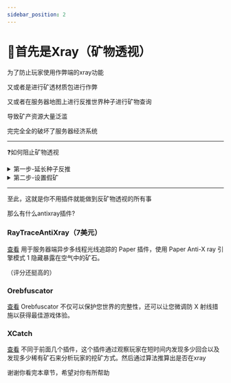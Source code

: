 ```yaml
---
sidebar_position: 2
---
```



# 💎首先是Xray（矿物透视）
为了防止玩家使用作弊端的xray功能

又或者是进行矿透材质包进行作弊

又或者在服务器地图上进行反推世界种子进行矿物查询

导致矿产资源大量泛滥

完完全全的破坏了服务器经济系统

---

❓如何阻止矿物透视

<details>
<summary>第一步-延长种子反推</summary>

笨蛋脚本:[下载](https://raw.githubusercontent.com/lilingfengdev/NitWiki-Script/main/auto-antiseedcracker.py),在服务器根目录执行即可自动配置!!

使用paper的anti-xray

这是服务器核心自带的功能

这导致他只需要一些些带宽

就可以阻止你服务器上大量的矿透小子

那么该如何设置才最有效呢

首先请找到您的paper配置的yml文件

> 找到下列模块改成true

```
feature-seeds:
  generate-random-seeds-for-all: true
```
> 这是对每个建筑使用随机种子，防止您的世界种子轻易的被破解

> 还没完，继续找到spigot的yml文件

```
    seed-village: 10387312
    seed-desert: 14357617
    seed-igloo: 14357618
    seed-jungle: 14357619
    seed-swamp: 14357620
    seed-monument: 10387313
    seed-shipwreck: 165745295
    seed-ocean: 14357621
    seed-outpost: 165745296
    seed-endcity: 10387313
    seed-slime: 987234911
    seed-nether: 30084232
    seed-mansion: 10387319
    seed-fossil: 14357921
    seed-portal: 34222645
    seed-ancientcity: 20083232
    seed-trailruins: 83469867
    seed-trialchambers: 94251327
    seed-buriedtreasure: 10387320
    seed-mineshaft: default
    seed-stronghold: default

```

把以上所有数字全部打乱

完成以上设置可进一步防止反推种子

(没有完全杜绝的方法，只能拖延时间)

如果你使用Leaf(1.20.4 7C66D13及以上)或包含Matter 安全种子补丁的分支,那么恭喜你，你可以体验到安全功能种子，地形和生物群落的生成保持不变，但所有矿石和结构都是用 1024 位种子生成的，而不是通常的 64 位种子。这颗种子几乎不可能破解，因为所需的破解时间和资源极长无比，如果你正在使用，那么你基本不用担心种子破解

你也可以使用插件[AntiSeedCracker](https://www.spigotmc.org/resources/antiseedcracker-1-20-4.81495/),这个插件会发送一个虚假的种子到客户端，客户端仍然可以通过分析地形来破解，但难度会大大增强

(所以建议资源世界不定期重置)

</details>

<details>
<summary>第二步-设置假矿</summary>

解决完种子可以被轻而易举反推的问题

我们还得解决矿物透视的问题

使用paper自带的antixray即可拦截大量矿透

但我们也需要进行一些设置

(可直接抄作业)

当然,如果你是个笨蛋,你可以直接使用[脚本](https://raw.githubusercontent.com/lilingfengdev/NitWiki-Script/main/auto_antixray.py),在服务器根目录执行脚本即可自动配置!!

⚠警告：engine-mode: 3在1.19.3往后的版本才添加⚠

> 主世界推荐配置

> 配置Ⅰ
```
anticheat:
  anti-xray:
    enabled: true
    engine-mode: 3
    hidden-blocks:
    - copper_ore
    - deepslate_copper_ore
    - raw_copper_block
    - gold_ore
    - deepslate_gold_ore
    - iron_ore
    - deepslate_iron_ore
    - raw_iron_block
    - coal_ore
    - deepslate_coal_ore
    - lapis_ore
    - deepslate_lapis_ore
    - mossy_cobblestone
    - obsidian
    - chest
    - diamond_ore
    - air
    - deepslate_diamond_ore
    - redstone_ore
    - deepslate_redstone_ore
    - clay
    - emerald_ore
    - deepslate_emerald_ore
    - ender_chest
    lava-obscures: false
    max-block-height: 128
    replacement-blocks:
    - amethyst_block
    - andesite
    - budding_amethyst
    - calcite
    - coal_ore
    - deepslate_coal_ore
    - deepslate
    - diorite
    - dirt
    - emerald_ore
    - deepslate_emerald_ore
    - granite
    - air
    - gravel
    - oak_planks
    - smooth_basalt
    - stone
    - tuff
    update-radius: 2
    use-permission: false
```
![test](_images/anticheat/antixray-mode3-1.png)

> 配置Ⅱ

```
anticheat:
  anti-xray:
    enabled: true
    engine-mode: 1
    hidden-blocks:
    - chest
    - coal_ore
    - deepslate_coal_ore
    - copper_ore
    - deepslate_copper_ore
    - raw_copper_block
    - diamond_ore
    - deepslate_diamond_ore
    - emerald_ore
    - deepslate_emerald_ore
    - gold_ore
    - deepslate_gold_ore
    - iron_ore
    - deepslate_iron_ore
    - raw_iron_block
    - lapis_ore
    - deepslate_lapis_ore
    - redstone_ore
    - deepslate_redstone_ore
    - air
    lava-obscures: false
    max-block-height: 64
    replacement-blocks: []
    update-radius: 2
    use-permission: false

```
![test](_images/anticheat/antixray-mode1-1.png)

> 配置Ⅲ-*推荐使用*

```
anticheat:
  anti-xray:
    enabled: true
    engine-mode: 2
    hidden-blocks:
    - copper_ore
    - deepslate_copper_ore
    - raw_copper_block
    - gold_ore
    - deepslate_gold_ore
    - iron_ore
    - deepslate_iron_ore
    - raw_iron_block
    - coal_ore
    - deepslate_coal_ore
    - lapis_ore
    - deepslate_lapis_ore
    - mossy_cobblestone
    - obsidian
    - chest
    - diamond_ore
    - air
    - deepslate_diamond_ore
    - redstone_ore
    - deepslate_redstone_ore
    - clay
    - emerald_ore
    - deepslate_emerald_ore
    - ender_chest
    lava-obscures: false
    max-block-height: 128
    replacement-blocks:
    - amethyst_block
    - andesite
    - budding_amethyst
    - calcite
    - coal_ore
    - deepslate_coal_ore
    - deepslate
    - diorite
    - dirt
    - emerald_ore
    - deepslate_emerald_ore
    - granite
    - air
    - gravel
    - oak_planks
    - smooth_basalt
    - stone
    - tuff
    update-radius: 2
    use-permission: false
```

![test](_images/anticheat/antixray-mode2-1.png)

> 主世界配置推荐使用 **配置Ⅲ**

---

那么下界呢？

该如何在下界使用其他的 antixray 配置呢？

找到 world_nether/paper-world.yml 

将下列你喜欢的配置进行复制粘贴即可

> 下界配置Ⅰ

```
anticheat:
  anti-xray:
    enabled: true
    engine-mode: 2
    hidden-blocks:
    # See note about air and possible client performance issues above.
    - air
    - ancient_debris
    - bone_block
    - glowstone
    - magma_block
    - nether_bricks
    - nether_gold_ore
    - nether_quartz_ore
    - polished_blackstone_bricks
    lava-obscures: false
    max-block-height: 128
    replacement-blocks:
    - basalt
    - blackstone
    - gravel
    - netherrack
    - soul_sand
    - soul_soil
    update-radius: 2
    use-permission: false
```
![test](_images/anticheat/antixray-nether-mode2.png)

> 下界配置Ⅱ

```

anticheat:
  anti-xray:
    enabled: true
    engine-mode: 1
    hidden-blocks:
    - ancient_debris
    - nether_gold_ore
    - nether_quartz_ore
    lava-obscures: false
    max-block-height: 128
    # The replacement-blocks list is not used in engine-mode: 1. Changing this will have no effect.
    replacement-blocks: []
    update-radius: 2
    use-permission: false


```

![test](_images/anticheat/antixray-nerher-mode1.png)

> 下界配置Ⅲ

```

anticheat:
  anti-xray:
    enabled: true
    engine-mode: 3
    hidden-blocks:
    - air
    - ancient_debris
    - bone_block
    - glowstone
    - magma_block
    - nether_bricks
    - nether_gold_ore
    - nether_quartz_ore
    - polished_blackstone_bricks
    lava-obscures: false
    max-block-height: 128
    replacement-blocks:
    - basalt
    - blackstone
    - gravel
    - netherrack
    - soul_sand
    - soul_soil
    update-radius: 2
    use-permission: false


```

![test](_images/anticheat/antixray-nerher-mode3.png)

这边推荐使用**下界配置Ⅰ**

那么终末地配置呢？

我们推荐在终末地地图不使用假矿

所以world_the_end/paper.world.yml的配置

我们的推荐如下

```

anticheat:
  anti-xray:
    enabled: false


```
</details>

---

至此，这就是你不用插件就能做到反矿物透视的所有事

那么有什么antixray插件?

### RayTraceAntiXray（7美元）
[查看](https://builtbybit.com/resources/raytraceantixray.24914/)
用于服务器端异步多线程光线追踪的 Paper 插件，使用 Paper Anti-X ray 引擎模式 1 隐藏暴露在空气中的矿石。

（评分还挺高的）

### Orebfuscator

[查看](https://www.spigotmc.org/resources/orebfuscator-anti-x-ray.82710/)
Orebfuscator 不仅可以保护您世界的完整性，还可以让您微调防 X 射线措施以获得最佳游戏体验。

### XCatch
[查看](https://www.spigotmc.org/resources/xcatch-anti-xray-1-13-1-19.101227/)
不同于前面几个插件，这个插件通过观察玩家在短时间内发现多少回合以及发现多少稀有矿石来分析玩家的挖矿方式。然后通过算法推算出是否在xray

谢谢你看完本章节，希望对你有所帮助
